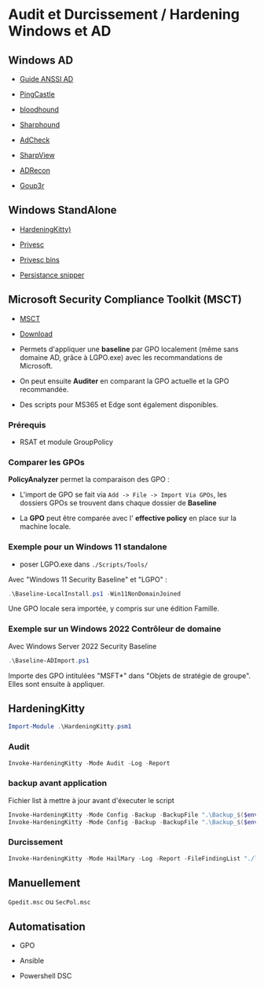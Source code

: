 ﻿# Audit et Durcissement / Hardening Windows et AD


## Windows AD

* [Guide ANSSI AD](https://cyber.gouv.fr/publications/recommandations-pour-ladministration-securisee-des-si-reposant-sur-ad)

* [PingCastle](https://www.pingcastle.com/)

* [bloodhound](https://github.com/SpecterOps/BloodHound)
* [Sharphound](https://github.com/BloodHoundAD/SharpHound)

* [AdCheck](https://github.com/CobblePot59/ADcheck)

* [SharpView](https://github.com/tevora-threat/SharpView)

* [ADRecon](https://github.com/adrecon/ADRecon)

* [Goup3r](https://github.com/Group3r/Group3r)


## Windows StandAlone

* [HardeningKitty)](https://github.com/scipag/HardeningKitty)

* [Privesc](https://github.com/carlospolop/PEASS-ng)

* [Privesc bins](https://lolbas-project.github.io/)

* [Persistance snipper](https://github.com/last-byte/PersistenceSniper)


## Microsoft Security Compliance Toolkit (MSCT)

* [MSCT](https://docs.microsoft.com/en-us/windows/security/threat-protection/windows-security-configuration-framework/security-compliance-toolkit-10)

* [Download](https://www.microsoft.com/en-us/download/details.aspx?id=55319)

* Permets d'appliquer une **baseline** par GPO localement (même sans domaine AD, grâce à LGPO.exe) avec les recommandations de Microsoft. 

* On peut ensuite **Auditer** en comparant la GPO actuelle et la GPO recommandée.

* Des scripts pour MS365 et Edge sont également disponibles.


### Prérequis 

* RSAT et module GroupPolicy

### Comparer les GPOs

**PolicyAnalyzer** permet la comparaison des GPO :

* L'import de GPO se fait via `Add -> File -> Import Via GPOs`, les dossiers GPOs se trouvent dans chaque dossier de **Baseline**

* La **GPO** peut être comparée avec l' **effective policy** en place sur la machine locale.


### Exemple pour un Windows 11 standalone 

* poser LGPO.exe dans `./Scripts/Tools/`

Avec "Windows 11 Security Baseline" et "LGPO" :

```powershell
.\Baseline-LocalInstall.ps1 -Win11NonDomainJoined
```

Une GPO locale sera importée, y compris sur une édition Famille.


### Exemple sur un Windows 2022 Contrôleur de domaine

Avec Windows Server 2022 Security Baseline

```powershell
.\Baseline-ADImport.ps1
```

Importe des GPO intitulées "MSFT*" dans "Objets de stratégie de groupe". Elles sont ensuite à appliquer.


## HardeningKitty

```powershell
Import-Module .\HardeningKitty.psm1
```

### Audit

```powershell
Invoke-HardeningKitty -Mode Audit -Log -Report
```

### backup avant application

Fichier list à mettre à jour avant d'éxecuter le script

```powershell
Invoke-HardeningKitty -Mode Config -Backup -BackupFile ".\Backup_$($env:COMPUTERNAME)_$(Get-Date -Format yyyyMMdd-hhmm)_Machine.csv" -FileFindingList "./lists/finding_list_msft_security_baseline_windows_11_24h2_user.csv"
Invoke-HardeningKitty -Mode Config -Backup -BackupFile ".\Backup_$($env:COMPUTERNAME)_$(Get-Date -Format yyyyMMdd-hhmm)_User.csv" -FileFindingList "./lists/finding_list_msft_security_baseline_windows_11_24h2_user.csv"
```

### Durcissement

```powershell
Invoke-HardeningKitty -Mode HailMary -Log -Report -FileFindingList "./lists/finding_list_msft_security_baseline_windows_11_24h2_user.csv"
```


## Manuellement

`Gpedit.msc` ou `SecPol.msc`

## Automatisation

* GPO

* Ansible

* Powershell DSC
